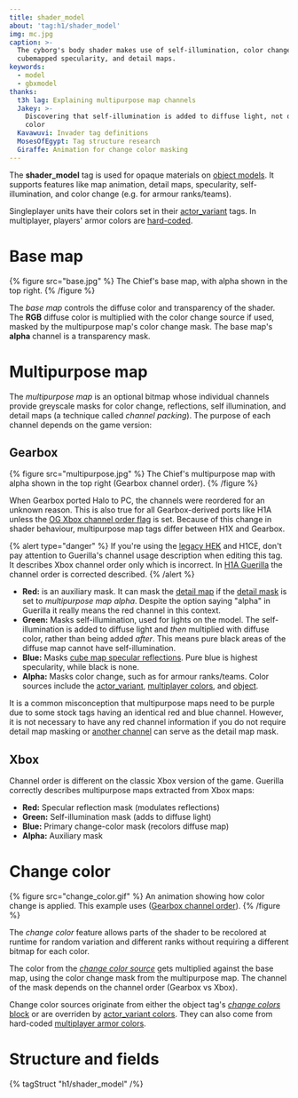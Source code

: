 ```yaml
---
title: shader_model
about: 'tag:h1/shader_model'
img: mc.jpg
caption: >-
  The cyborg's body shader makes use of self-illumination, color change masks,
  cubemapped specularity, and detail maps.
keywords:
  - model
  - gbxmodel
thanks:
  t3h lag: Explaining multipurpose map channels
  Jakey: >-
    Discovering that self-illumination is added to diffuse light, not diffuse
    color
  Kavawuvi: Invader tag definitions
  MosesOfEgypt: Tag structure research
  Giraffe: Animation for change color masking
---
```

The **shader_model** tag is used for opaque materials on [object models](~gbxmodel). It supports features like map animation, detail maps, specularity, self-illumination, and color change (e.g. for armour ranks/teams).

Singleplayer units have their colors set in their [actor_variant](~) tags. In multiplayer, players' armor colors are [hard-coded](~hard-coded-data#multiplayer-armor-colors).

# Base map
{% figure src="base.jpg" %}
The Chief's base map, with alpha shown in the top right.
{% /figure %}

The _base map_ controls the diffuse color and transparency of the shader. The **RGB** diffuse color is multiplied with the color change source if used, masked by the multipurpose map's color change mask. The base map's **alpha** channel is a transparency mask.

# Multipurpose map
The _multipurpose map_ is an optional bitmap whose individual channels provide greyscale masks for color change, reflections, self illumination, and detail maps (a technique called _channel packing_). The purpose of each channel depends on the game version:

## Gearbox
{% figure src="multipurpose.jpg" %}
The Chief's multipurpose map with alpha shown in the top right (Gearbox channel order).
{% /figure %}

When Gearbox ported Halo to PC, the channels were reordered for an unknown reason. This is also true for all Gearbox-derived ports like H1A unless the [OG Xbox channel order flag](#tag-field-shader-model-flags-multipurpose-map-uses-og-xbox-channel-order) is set. Because of this change in shader behaviour, multipurpose map tags differ between H1X and Gearbox.

{% alert type="danger" %}
If you're using the [legacy HEK](~custom-edition#halo-editing-kit) and H1CE, don't pay attention to Guerilla's channel usage description when editing this tag. It describes Xbox channel order only which is incorrect. In [H1A Guerilla](~h1a-guerilla) the channel order is corrected described.
{% /alert %}

* **Red:** is an auxiliary mask. It can mask the [detail map](#tag-field-detail-mask) if the [detail mask](#tag-field-detail-mask) is set to _multipurpose map alpha_. Despite the option saying "alpha" in Guerilla it really means the red channel in this context.
* **Green:** Masks self-illumination, used for lights on the model. The self-illumination is added to diffuse light and _then_ multiplied with diffuse color, rather than being added _after_. This means pure black areas of the diffuse map cannot have self-illumination.
* **Blue:** Masks [cube map specular reflections](#tag-field-reflection-cube-map). Pure blue is highest specularity, while black is none.
* **Alpha:** Masks color change, such as for armour ranks/teams. Color sources include the [actor_variant](~actor_variant#change-colors), [multiplayer colors](~hard-coded-data#multiplayer-armor-colors), and [object](~object#tag-field-change-colors).

It is a common misconception that multipurpose maps need to be purple due to some stock tags having an identical red and blue channel. However, it is not necessary to have any red channel information if you do not require detail map masking or [another channel](#tag-field-detail-mask) can serve as the detail map mask.

## Xbox
Channel order is different on the classic Xbox version of the game. Guerilla correctly describes multipurpose maps extracted from Xbox maps:

* **Red:** Specular reflection mask (modulates reflections)
* **Green:** Self-illumination mask (adds to diffuse light)
* **Blue:** Primary change-color mask (recolors diffuse map)
* **Alpha:** Auxiliary mask

# Change color
{% figure src="change_color.gif" %}
An animation showing how color change is applied. This example uses ([Gearbox channel order](#gearbox)).
{% /figure %}

The _change color_ feature allows parts of the shader to be recolored at runtime for random variation and different ranks without requiring a different bitmap for each color.

The color from the [_change color source_](#tag-field-change-color-source) gets multiplied against the base map, using the color change mask from the multipurpose map. The channel of the mask depends on the channel order (Gearbox vs Xbox).

Change color sources originate from either the object tag's [_change colors_ block](~object#tag-field-change-colors) or are overriden by [actor_variant colors](~actor_variant#change-colors). They can also come from hard-coded [multiplayer armor colors](~hard-coded-data#multiplayer-armor-colors).

# Structure and fields

{% tagStruct "h1/shader_model" /%}

